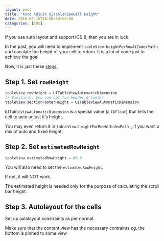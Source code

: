 ```yaml
---
layout: post
title: "Auto Adjust UITableViewCell Height"
date: 2016-05-10T16:50:59+08:00
categories: [iOS]
---
```


If you use auto layout and support iOS 8, then you are in luck.

In the past, you will need to implement `tableView:heightForRowAtIndexPath:` and caculate the height of your cell to return. It is a lot of code just to achieve the goal.

Now, it is just these [steps](https://developer.apple.com/library/ios/documentation/UserExperience/Conceptual/AutolayoutPG/WorkingwithSelf-SizingTableViewCells.html):

## Step 1. Set `rowHeight`

```swift
tableView.rowHeight = UITableViewAutomaticDimension
// Similarly, you can set for header & footer
tableView.sectionFooterHeight = UITableViewAutomaticDimension
```

`UITableViewAutomaticDimension` is a special value (a `CGFloat`) that tells the cell to auto adjust it's height.

You may even return it in `tableView:heightForRowAtIndexPath:`, if you want a mix of auto and fixed height.


## Step 2. Set `estimatedRowHeight`

```swift
tableView.estimatedRowHeight = 85.0
```

You will also need to set the `estimatedRowHeight`. 

If not, it will NOT work.

The estimated height is needed only for the purpose of calculating the scroll bar height.


## Step 3. Autolayout for the cells

Set up autolayout constraints as per normal. 

Make sure that the content view has the necessary contraints eg. the bottom is pinned to some view


